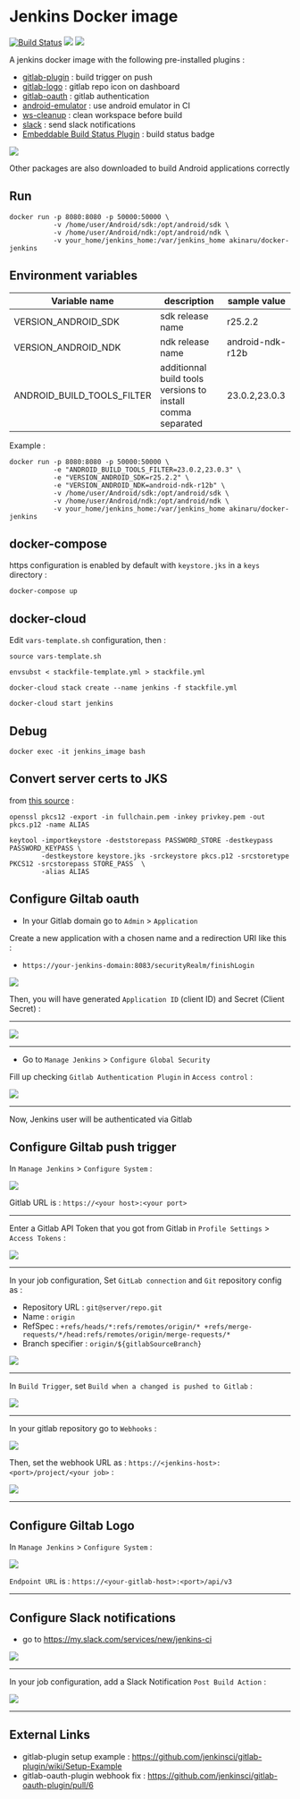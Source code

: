 # Jenkins Docker image

[![Build Status](https://travis-ci.org/akinaru/docker-jenkins.svg?branch=master)](https://travis-ci.org/akinaru/docker-jenkins)
[![](https://images.microbadger.com/badges/version/akinaru/docker-jenkins.svg)](https://microbadger.com/images/akinaru/docker-jenkins)
[![](https://images.microbadger.com/badges/image/akinaru/docker-jenkins.svg)](https://microbadger.com/images/akinaru/docker-jenkins)

A jenkins docker image with the following pre-installed plugins :
* <a href="https://wiki.jenkins-ci.org/display/JENKINS/GitLab+Plugin">gitlab-plugin</a> : build trigger on push
* <a href="https://wiki.jenkins-ci.org/display/JENKINS/GitLab+Logo+Plugin">gitlab-logo</a> : gitlab repo icon on dashboard 
* <a href="https://wiki.jenkins-ci.org/display/JENKINS/GitLab+OAuth+Plugin">gitlab-oauth</a> : gitlab authentication
* <a href="https://wiki.jenkins-ci.org/display/JENKINS/Android+Emulator+Plugin">android-emulator</a> : use android emulator in CI
* <a href="https://wiki.jenkins-ci.org/display/JENKINS/Workspace+Cleanup+Plugin">ws-cleanup</a> : clean workspace before build
* <a href="https://wiki.jenkins-ci.org/display/JENKINS/Slack+Plugin">slack</a> : send slack notifications
* <a href="https://wiki.jenkins-ci.org/display/JENKINS/Embeddable+Build+Status+Plugin">Embeddable Build Status Plugin</a> : build status badge

![](./img/architecture.png)

Other packages are also downloaded to build Android applications correctly

## Run

```
docker run -p 8080:8080 -p 50000:50000 \
           -v /home/user/Android/sdk:/opt/android/sdk \
           -v /home/user/Android/ndk:/opt/android/ndk \
           -v your_home/jenkins_home:/var/jenkins_home akinaru/docker-jenkins
```

## Environment variables


| Variable name                    |  description       | sample value                                      |
|----------------------------------|---------------------------------|------------------------------------------------------------------------|
| VERSION_ANDROID_SDK        | sdk release name   | r25.2.2 |
| VERSION_ANDROID_NDK            | ndk release name  | android-ndk-r12b |
| ANDROID_BUILD_TOOLS_FILTER       | additionnal build tools versions to install comma separated  | 23.0.2,23.0.3   |

Example :

```
docker run -p 8080:8080 -p 50000:50000 \
           -e "ANDROID_BUILD_TOOLS_FILTER=23.0.2,23.0.3" \
           -e "VERSION_ANDROID_SDK=r25.2.2" \
           -e "VERSION_ANDROID_NDK=android-ndk-r12b" \
           -v /home/user/Android/sdk:/opt/android/sdk \
           -v /home/user/Android/ndk:/opt/android/ndk \
           -v your_home/jenkins_home:/var/jenkins_home akinaru/docker-jenkins
```

## docker-compose

https configuration is enabled by default with `keystore.jks` in a `keys` directory :

```
docker-compose up
```

## docker-cloud

Edit `vars-template.sh` configuration, then :
```
source vars-template.sh

envsubst < stackfile-template.yml > stackfile.yml

docker-cloud stack create --name jenkins -f stackfile.yml

docker-cloud start jenkins
```

## Debug

```
docker exec -it jenkins_image bash
```

## Convert server certs to JKS

from <a href="https://maximilian-boehm.com/hp2121/Create-a-Java-Keystore-JKS-from-Let-s-Encrypt-Certificates.htm">this source</a> : 
```
openssl pkcs12 -export -in fullchain.pem -inkey privkey.pem -out pkcs.p12 -name ALIAS

keytool -importkeystore -deststorepass PASSWORD_STORE -destkeypass PASSWORD_KEYPASS \
        -destkeystore keystore.jks -srckeystore pkcs.p12 -srcstoretype PKCS12 -srcstorepass STORE_PASS  \
        -alias ALIAS
```

## Configure Giltab oauth

* In your Gitlab domain go to `Admin` > `Application`

Create a new application with a chosen name and a redirection URI like this : 

* `https://your-jenkins-domain:8083/securityRealm/finishLogin`

![](./img/gitlab_app.png)

Then, you will have generated `Application ID` (client ID) and Secret (Client Secret) : 

<hr/>

![](./img/gitlab_token.png)

<hr/>

* Go to `Manage Jenkins` > `Configure Global Security`

Fill up checking `Gitlab Authentication Plugin` in `Access control` :

![](./img/oauth.png)

<hr/>

Now, Jenkins user will be authenticated via Gitlab

## Configure Giltab push trigger

In `Manage Jenkins` > `Configure System` :

![](./img/gitlab-connection.png)

Gitlab URL is : `https://<your host>:<your port>`

<hr/>

Enter a Gitlab API Token that you got from Gitlab in `Profile Settings` > `Access Tokens` :

![](./img/access-token.png)

<hr/>

In your job configuration, Set `GitLab connection` and `Git` repository config as :

* Repository URL : `git@server/repo.git`
* Name : `origin`
* RefSpec : `+refs/heads/*:refs/remotes/origin/* +refs/merge-requests/*/head:refs/remotes/origin/merge-requests/*`
* Branch specifier : `origin/${gitlabSourceBranch}`

![](./img/git-config.png)

<hr/>

In `Build Trigger`, set `Build when a changed is pushed to Gitlab` :

![](./img/build-trigger.png)

<hr/>

In your gitlab repository go to `Webhooks` :

![](./img/webhook-settings.png)

Then, set the webhook URL as : `https://<jenkins-host>:<port>/project/<your job>` :

![](./img/webhook.png)

<hr/>

## Configure Giltab Logo

In `Manage Jenkins` > `Configure System` :

![](./img/gitlab-logo.png)

`Endpoint URL` is : `https://<your-gitlab-host>:<port>/api/v3`

<hr/>

## Configure Slack notifications

* go to https://my.slack.com/services/new/jenkins-ci

![](./img/slack.png)

<hr/>

In your job configuration, add a Slack Notification `Post Build Action` :

![](./img/slack-post-build.png)

<hr/>

## External Links

* gitlab-plugin setup example : https://github.com/jenkinsci/gitlab-plugin/wiki/Setup-Example
* gitlab-oauth-plugin webhook fix : https://github.com/jenkinsci/gitlab-oauth-plugin/pull/6
